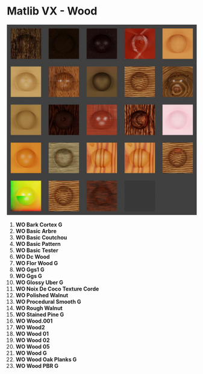 # Matlib VX - Wood

![Matlib VX Wood](https://github.com/don1138/blender-materials/blob/main/Matlib-VX/Matlib-VX-Wood/Matlib-VX-Wood.jpg)

1. **WO Bark Cortex G**
1. **WO Basic Arbre**
1. **WO Basic Coutchou**
1. **WO Basic Pattern**
1. **WO Basic Tester**
1. **WO Dc Wood**
1. **WO Flor Wood G**
1. **WO Ggs1 G**
1. **WO Ggs G**
1. **WO Glossy Uber G**
1. **WO Noix De Coco Texture Corde**
1. **WO Polished Walnut**
1. **WO Procedural Smooth G**
1. **WO Rough Walnut**
1. **WO Stained Pine G**
1. **WO Wood.001**
1. **WO Wood2**
1. **WO Wood 01**
1. **WO Wood 02**
1. **WO Wood 05**
1. **WO Wood G**
1. **WO Wood Oak Planks G**
1. **WO Wood PBR G**
